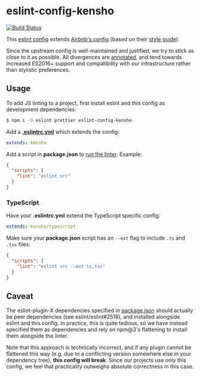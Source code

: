 # eslint-config-kensho

[![Build Status](https://travis-ci.org/kensho/eslint-config-kensho.svg?branch=master)](https://travis-ci.org/kensho/eslint-config-kensho)

This [eslint config](http://eslint.org/docs/developer-guide/shareable-configs) extends [Airbnb's config](https://github.com/airbnb/javascript/tree/master/packages/eslint-config-airbnb) (based on their [style guide](https://github.com/airbnb/javascript)).

Since the upstream config is well-maintained and justified, we try to stick as close to it as possible. All divergences are [annotated](index.js), and tend towards increased ES2016+ support and compatibility with our infrastructure rather than stylistic preferences.

## Usage

To add JS linting to a project, first install eslint and this config as development dependencies:

```sh
$ npm i -D eslint prettier eslint-config-kensho
```

Add a [**.eslintrc.yml**](http://eslint.org/docs/user-guide/configuring) which extends the config:

```yml
extends: kensho
```

Add a script in **package.json** to [run the linter](http://eslint.org/docs/user-guide/command-line-interface). Example:

```json
{
  "scripts": {
    "lint": "eslint src"
  }
}
```

### TypeScript

Have your **.eslintrc.yml** extend the TypeScript specific config:

```yml
extends: kensho/typescript
```

Make sure your **package.json** script has an `--ext` flag to include `.ts` and `.tsx` files:

```json
{
  "scripts": {
    "lint": "eslint src --ext ts,tsx"
  }
}
```

## Caveat

The eslint-plugin-X dependencies specified in [package.json](package.json) should actually be peer dependencies (see eslint/eslint#2518), and installed alongside eslint and this config. In practice, this is quite tedious, so we have instead specified them as dependencies and rely on npm@3's flattening to install them alongside the linter.

Note that this approach is technically incorrect, and if any plugin cannot be flattened this way (e.g. due to a conflicting version somewhere else in your dependency tree), **this config will break**. Since our projects use only this config, we feel that practicality outweighs absolute correctness in this case.
